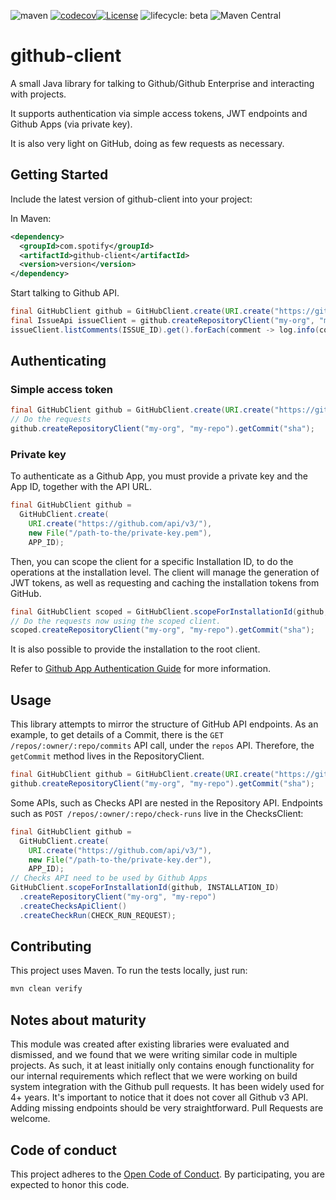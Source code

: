 ![maven](https://github.com/spotify/github-client/workflows/maven/badge.svg)
[![codecov](https://codecov.io/gh/spotify/github-java-client/branch/master/graph/badge.svg?token=ADHNCIESSL)](https://codecov.io/gh/spotify/github-java-client)[![License](https://img.shields.io/badge/License-Apache%202.0-blue.svg)](https://opensource.org/licenses/Apache-2.0)
![lifecycle: beta](https://img.shields.io/badge/lifecycle-beta-509bf5.svg)
![Maven Central](https://img.shields.io/maven-central/v/com.spotify/github-client)


# github-client

A small Java library for talking to Github/Github Enterprise and interacting with projects.

It supports authentication via simple access tokens, JWT endpoints and Github Apps (via private key).

It is also very light on GitHub, doing as few requests as necessary.

## Getting Started

Include the latest version of github-client into your project:

In Maven:
```xml
<dependency>
  <groupId>com.spotify</groupId>
  <artifactId>github-client</artifactId>
  <version>version</version>
</dependency>
```

Start talking to Github API.

```java
final GitHubClient github = GitHubClient.create(URI.create("https://github.com/api/v3/"));
final IssueApi issueClient = github.createRepositoryClient("my-org", "my-repo").createIssueClient();
issueClient.listComments(ISSUE_ID).get().forEach(comment -> log.info(comment.body()));
```

## Authenticating

### Simple access token

```java
final GitHubClient github = GitHubClient.create(URI.create("https://github.com/api/v3/"));
// Do the requests
github.createRepositoryClient("my-org", "my-repo").getCommit("sha");
```

### Private key

To authenticate as a Github App, you must provide a private key and the App ID, together with the API URL.

```java
final GitHubClient github =
  GitHubClient.create(
    URI.create("https://github.com/api/v3/"),
    new File("/path-to-the/private-key.pem"),
    APP_ID);
```

Then, you can scope the client for a specific Installation ID, to do the operations at the installation level.
The client will manage the generation of JWT tokens, as well as requesting and caching the installation tokens
from GitHub.

```java
final GitHubClient scoped = GitHubClient.scopeForInstallationId(github, INSTALLATION_ID);
// Do the requests now using the scoped client.
scoped.createRepositoryClient("my-org", "my-repo").getCommit("sha");
```

It is also possible to provide the installation to the root client.

Refer to [Github App Authentication Guide](https://developer.github.com/apps/building-github-apps/authenticating-with-github-apps/) for more information.

## Usage

This library attempts to mirror the structure of GitHub API endpoints. As an example, to get details of a Commit, there is 
the `GET /repos/:owner/:repo/commits` API call, under the `repos` API. Therefore, the `getCommit` method lives in the RepositoryClient.

```java
final GitHubClient github = GitHubClient.create(URI.create("https://github.com/api/v3/"));
github.createRepositoryClient("my-org", "my-repo").getCommit("sha");
```

Some APIs, such as Checks API are nested in the Repository API. Endpoints such as `POST /repos/:owner/:repo/check-runs` live in the ChecksClient:

```java
final GitHubClient github =
  GitHubClient.create(
    URI.create("https://github.com/api/v3/"),
    new File("/path-to-the/private-key.der"),
    APP_ID);
// Checks API need to be used by Github Apps
GitHubClient.scopeForInstallationId(github, INSTALLATION_ID)
  .createRepositoryClient("my-org", "my-repo")
  .createChecksApiClient()
  .createCheckRun(CHECK_RUN_REQUEST);
``` 

## Contributing

This project uses Maven. To run the tests locally, just run:

```bash
mvn clean verify
```

## Notes about maturity

This module was created after existing libraries were evaluated and dismissed, and we found that we were writing similar
code in multiple projects. As such, it at least initially only contains enough functionality for our internal requirements
which reflect that we were working on build system integration with the Github pull requests. It has been widely used for 4+ 
years. It's important to notice that it does not cover all Github v3 API. Adding missing endpoints should be very straightforward.
Pull Requests are welcome.

## Code of conduct
This project adheres to the [Open Code of Conduct][code-of-conduct]. By participating, you are expected to honor this code.

[code-of-conduct]: https://github.com/spotify/code-of-conduct/blob/master/code-of-conduct.md
